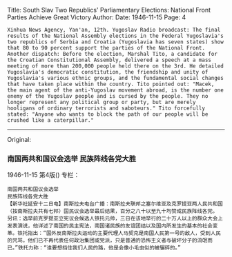 Title: South Slav Two Republics' Parliamentary Elections: National Front Parties Achieve Great Victory
Author:
Date: 1946-11-15
Page: 4

    Xinhua News Agency, Yan'an, 12th. Yugoslav Radio broadcast: The final results of the National Assembly elections in the Federal Yugoslavia's two republics of Serbia and Croatia (Yugoslavia has seven states) show that 80 to 90 percent support the parties of the National Front.
    Another dispatch: Before the election, Marshal Tito, a candidate for the Croatian Constitutional Assembly, delivered a speech at a mass meeting of more than 200,000 people held there on the 3rd. He detailed Yugoslavia's democratic constitution, the friendship and unity of Yugoslavia's various ethnic groups, and the fundamental social changes that have taken place within the country. Tito pointed out: "Macek, the main agent of the anti-Yugoslav movement abroad, is the number one enemy of the Yugoslav people and is cursed by the people. They no longer represent any political group or party, but are merely hooligans of ordinary terrorists and saboteurs." Tito forcefully stated: "Anyone who wants to block the path of our people will be crushed like a caterpillar."



<hr /> 

Original: 


### 南国两共和国议会选举  民族阵线各党大胜

1946-11-15
第4版()
专栏：

    南国两共和国议会选举
    民族阵线各党大胜
    【新华社延安十二日电】南斯拉夫电台广播：南斯拉夫联邦之塞尔维亚及克罗提亚两人民共和国（按南斯拉夫共有七邦）国民议会选举最后结果，百分之八十以至九十均赞成民族阵线各党。
    另讯：选举前克罗提亚立宪议会候选人铁托元帅，三日在该地举行的二十万人以上的群众大会上发表演说，他详述了南国的民主宪法，南国诸民族的友谊团结以及国内所发生的基本的社会变革。铁托指出：“国外反南斯拉夫运动的主要代理人马契克是南国人民第一号的敌人，受到人民的咒骂，他们已不再代表任何政治集团或党派，只是普通的恐怖主义者与破坏分子的流氓而已。”铁托力称：“谁要想挡住我们人民的路，他是会像小毛虫似的被辗碎的。”
